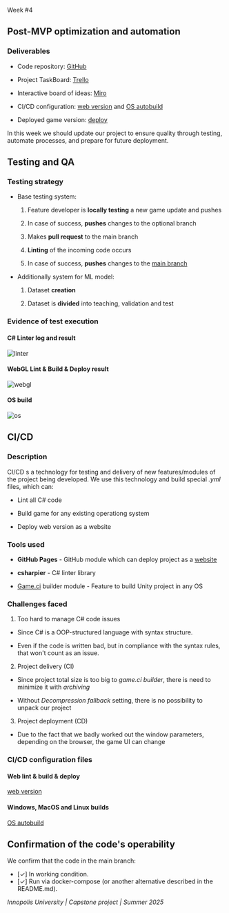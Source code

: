 Week \#4

## Post-MVP optimization and automation 

### **Deliverables**

* Code repository: [GitHub](https://github.com/IU-Capstone-Project-2025/SignGame)

* Project TaskBoard: [Trello](https://trello.com/b/g98QWgRE/sign-game)

* Interactive board of ideas: [Miro](https://miro.com/welcomeonboard/NjllanVudnhUd2Fhd3RGQUpCMlN0S3d2Nm9SakkrNzI1YVhsK0VKYmZpQkR6Titjc2xycjRyNnpYRTNGRTlvNyt5anpZa3R4TkZVUEdwNjIwdDVTcjdqQksyeUJBbTcreDg3cXNHWllsZFk2VWlhSHRvTTJ2aU5uU3BuR2hvRG5NakdSWkpBejJWRjJhRnhhb1UwcS9BPT0hdjE=?share_link_id=131423753479)

* CI/CD configuration: [web version](https://github.com/IU-Capstone-Project-2025/SignGame/blob/main/.github/workflows/lint_build_deploy.yml) and [OS autobuild](https://github.com/IU-Capstone-Project-2025/SignGame/blob/main/.github/workflows/platform_builds.yml)

* Deployed game version: [deploy](https://iu-capstone-project-2025.github.io/SignGame/WebGL/)

In this week we should update our project to ensure quality through testing, automate processes, and prepare for future deployment.

## Testing and QA

### Testing strategy 

* Base testing system:

  1. Feature developer is **locally testing** a new game update and pushes

  2. In case of success, **pushes** changes to the optional branch

  3. Makes **pull request** to the main branch

  4. **Linting** of the incoming code occurs

  5. In case of success, **pushes** changes to the [main branch](https://github.com/IU-Capstone-Project-2025/SignGame)

* Additionally system for ML model:

  1. Dataset **creation**
 
  2. Dataset is **divided** into teaching, validation and test

### Evidence of test execution

#### C# Linter log and result 

![linter](https://github.com/IU-Capstone-Project-2025/SignGame/blob/reports/assets/checkpoint.gif)

#### WebGL Lint & Build & Deploy result

![webgl](https://github.com/IU-Capstone-Project-2025/SignGame/blob/reports/assets/checkpoint.gif)

#### OS build 

![os](https://github.com/IU-Capstone-Project-2025/SignGame/blob/reports/assets/checkpoint.gif)

## CI/CD

### Description

CI/CD s a technology for testing and delivery of new features/modules of the project being developed. We use this technology and build special *.yml* files, which can:

- Lint all C# code

- Build game for any existing operationg system

- Deploy web version as a website

### Tools used

- **GitHub Pages** - GitHub module which can deploy project as a [website](https://iu-capstone-project-2025.github.io/SignGame/WebGL/)

- **csharpier** - C# linter library

- [Game.ci](https://game.ci) builder module - Feature to build Unity project in any OS

### Challenges faced

1. Too hard to manage C# code issues

  * Since C# is a OOP-structured language with syntax structure.
  
  * Even if the code is written bad, but in compliance with the syntax rules, that won't count as an issue.

2. Project delivery (CI)

  * Since project total size is too big to *game.ci builder*, there is need to minimize it with *archiving*

  * Without *Decompression fallback* setting, there is no possibility to unpack our project

3. Project deployment (CD)

  * Due to the fact that we badly worked out the window parameters, depending on the browser, the game UI can change 


### CI/CD configuration files

#### Web lint & build & deploy

[web version](https://github.com/IU-Capstone-Project-2025/SignGame/blob/main/.github/workflows/lint_build_deploy.yml) 

#### Windows, MacOS and Linux builds

[OS autobuild](https://github.com/IU-Capstone-Project-2025/SignGame/blob/main/.github/workflows/platform_builds.yml)



## Confirmation of the code's operability

We confirm that the code in the main branch:

* [✓] In working condition.
* [✓] Run via docker-compose (or another alternative described in the README.md).

*Innopolis University    |   Capstone project    |   Summer 2025*
